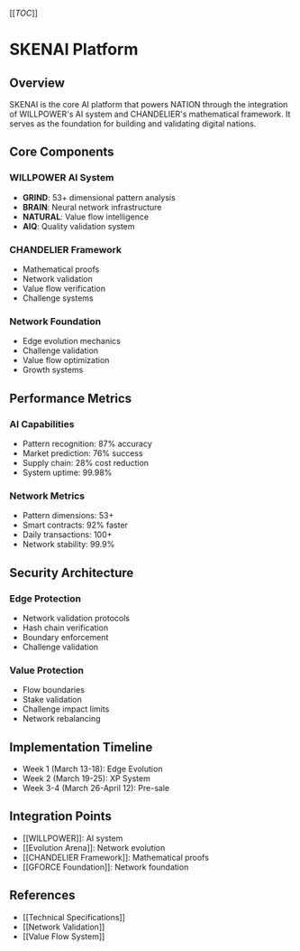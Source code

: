 [[_TOC_]]

# SKENAI Platform

## Overview
SKENAI is the core AI platform that powers NATION through the integration of WILLPOWER's AI system and CHANDELIER's mathematical framework. It serves as the foundation for building and validating digital nations.

## Core Components
### WILLPOWER AI System
- **GRIND**: 53+ dimensional pattern analysis
- **BRAIN**: Neural network infrastructure
- **NATURAL**: Value flow intelligence
- **AIQ**: Quality validation system

### CHANDELIER Framework
- Mathematical proofs
- Network validation
- Value flow verification
- Challenge systems

### Network Foundation
- Edge evolution mechanics
- Challenge validation
- Value flow optimization
- Growth systems

## Performance Metrics
### AI Capabilities
- Pattern recognition: 87% accuracy
- Market prediction: 76% success
- Supply chain: 28% cost reduction
- System uptime: 99.98%

### Network Metrics
- Pattern dimensions: 53+
- Smart contracts: 92% faster
- Daily transactions: 100+
- Network stability: 99.9%

## Security Architecture
### Edge Protection
- Network validation protocols
- Hash chain verification
- Boundary enforcement
- Challenge validation

### Value Protection
- Flow boundaries
- Stake validation
- Challenge impact limits
- Network rebalancing

## Implementation Timeline
- Week 1 (March 13-18): Edge Evolution 
- Week 2 (March 19-25): XP System
- Week 3-4 (March 26-April 12): Pre-sale

## Integration Points
- [[WILLPOWER]]: AI system
- [[Evolution Arena]]: Network evolution
- [[CHANDELIER Framework]]: Mathematical proofs
- [[GFORCE Foundation]]: Network foundation

## References
- [[Technical Specifications]]
- [[Network Validation]]
- [[Value Flow System]]
